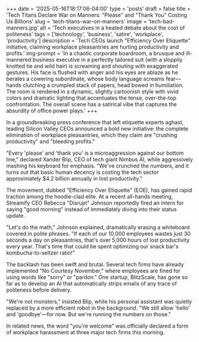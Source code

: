 +++
date = '2025-05-16T18:17:06-04:00'
type = 'posts'
draft = false
title = 'Tech Titans Declare War on Manners: "Please" and "Thank You" Costing Us Billions'
slug = 'tech-titans-war-on-manners'
image = 'tech-bad-manners.jpg'
alt = 'Tech executives in a heated debate about the cost of politeness'
tags = ['technology', 'business', 'satire', 'workplace', 'productivity']
description = 'Tech CEOs launch "Efficiency Over Etiquette" initiative, claiming workplace pleasantries are hurting productivity and profits.'
img-prompt = 'In a chaotic corporate boardroom, a brusque and ill-mannered business executive in a perfectly tailored suit (with a sloppily knotted tie and wild hair) is screaming and shouting with exaggerated gestures. His face is flushed with anger and his eyes are ablaze as he berates a cowering subordinate, whose body language screams fear—hands clutching a crumpled stack of papers, head bowed in humiliation. The room is rendered in a dynamic, slightly cartoonish style with vivid colors and dramatic lighting that accentuates the tense, over-the-top confrontation. The overall scene has a satirical vibe that captures the absurdity of office power plays.'
+++

In a groundbreaking press conference that left etiquette experts aghast, leading Silicon Valley CEOs announced a bold new initiative: the complete elimination of workplace pleasantries, which they claim are "crushing productivity" and "bleeding profits."

"Every 'please' and 'thank you' is a microaggression against our bottom line," declared Xander Blip, CEO of tech giant Nimbus AI, while aggressively mashing his keyboard for emphasis. "We've crunched the numbers, and it turns out that basic human decency is costing the tech sector approximately $4.2 billion annually in lost productivity."

The movement, dubbed "Efficiency Over Etiquette" (EOE), has gained rapid traction among the hoodie-clad elite. At a recent all-hands meeting, Streamify CEO Rebecca "Disrupt" Johnson reportedly fired an intern for saying "good morning" instead of immediately diving into their status update.

"Let's do the math," Johnson explained, dramatically erasing a whiteboard covered in polite phrases. "If each of our 10,000 employees wastes just 30 seconds a day on pleasantries, that's over 5,000 hours of lost productivity every year. That's time that could be spent optimizing our snack bar's kombucha-to-seltzer ratio!"

The backlash has been swift and brutal. Several tech firms have already implemented "No Courtesy November," where employees are fined for using words like "sorry" or "pardon." One startup, BlitzScale, has gone so far as to develop an AI that automatically strips emails of any trace of politeness before delivery.

"We're not monsters," insisted Blip, while his personal assistant was quietly replaced by a more efficient robot in the background. "We still allow 'hello' and 'goodbye'—for now. But we're running the numbers on those."

In related news, the word "you're welcome" was officially declared a form of workplace harassment at three major tech firms this morning.
